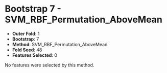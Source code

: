 # Bootstrap 7 - SVM_RBF_Permutation_AboveMean

- **Outer Fold**: 1
- **Bootstrap**: 7
- **Method**: SVM_RBF_Permutation_AboveMean
- **Fold Seed**: 48
- **Features Selected**: 0

No features were selected by this method.
